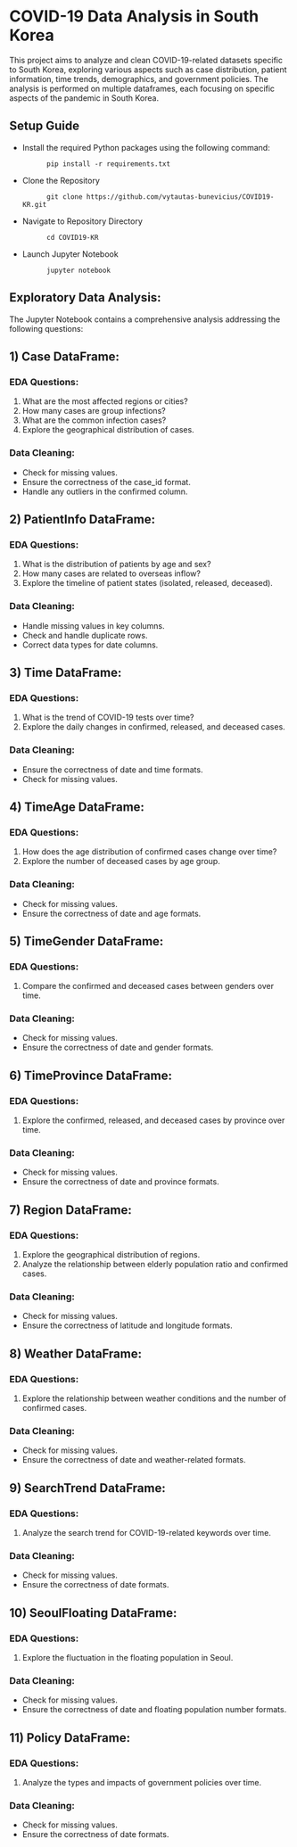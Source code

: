 # COVID-19 Data Analysis in South Korea

This project aims to analyze and clean COVID-19-related datasets specific to South Korea, exploring various aspects such as case distribution, patient information, time trends, demographics, and government policies. The analysis is performed on multiple dataframes, each focusing on specific aspects of the pandemic in South Korea.

## Setup Guide

- Install the required Python packages using the following command:

            pip install -r requirements.txt

- Clone the Repository

            git clone https://github.com/vytautas-bunevicius/COVID19-KR.git

- Navigate to Repository Directory

            cd COVID19-KR

- Launch Jupyter Notebook

            jupyter notebook


## Exploratory Data Analysis:

The Jupyter Notebook contains a comprehensive analysis addressing the following questions:

## 1) Case DataFrame:

### EDA Questions:
1. What are the most affected regions or cities?
2. How many cases are group infections?
3. What are the common infection cases?
4. Explore the geographical distribution of cases.

### Data Cleaning:
- Check for missing values.
- Ensure the correctness of the case_id format.
- Handle any outliers in the confirmed column.

## 2) PatientInfo DataFrame:

### EDA Questions:
1. What is the distribution of patients by age and sex?
2. How many cases are related to overseas inflow?
3. Explore the timeline of patient states (isolated, released, deceased).

### Data Cleaning:
- Handle missing values in key columns.
- Check and handle duplicate rows.
- Correct data types for date columns.

## 3) Time DataFrame:

### EDA Questions:
1. What is the trend of COVID-19 tests over time?
2. Explore the daily changes in confirmed, released, and deceased cases.

### Data Cleaning:
- Ensure the correctness of date and time formats.
- Check for missing values.

## 4) TimeAge DataFrame:

### EDA Questions:
1. How does the age distribution of confirmed cases change over time?
2. Explore the number of deceased cases by age group.

### Data Cleaning:
- Check for missing values.
- Ensure the correctness of date and age formats.

## 5) TimeGender DataFrame:

### EDA Questions:
1. Compare the confirmed and deceased cases between genders over time.

### Data Cleaning:
- Check for missing values.
- Ensure the correctness of date and gender formats.

## 6) TimeProvince DataFrame:

### EDA Questions:
1. Explore the confirmed, released, and deceased cases by province over time.

### Data Cleaning:
- Check for missing values.
- Ensure the correctness of date and province formats.

## 7) Region DataFrame:

### EDA Questions:
1. Explore the geographical distribution of regions.
2. Analyze the relationship between elderly population ratio and confirmed cases.

### Data Cleaning:
- Check for missing values.
- Ensure the correctness of latitude and longitude formats.

## 8) Weather DataFrame:

### EDA Questions:
1. Explore the relationship between weather conditions and the number of confirmed cases.

### Data Cleaning:
- Check for missing values.
- Ensure the correctness of date and weather-related formats.

## 9) SearchTrend DataFrame:

### EDA Questions:
1. Analyze the search trend for COVID-19-related keywords over time.

### Data Cleaning:
- Check for missing values.
- Ensure the correctness of date formats.

## 10) SeoulFloating DataFrame:

### EDA Questions:
1. Explore the fluctuation in the floating population in Seoul.

### Data Cleaning:
- Check for missing values.
- Ensure the correctness of date and floating population number formats.

## 11) Policy DataFrame:

### EDA Questions:
1. Analyze the types and impacts of government policies over time.

### Data Cleaning:
- Check for missing values.
- Ensure the correctness of date formats.
